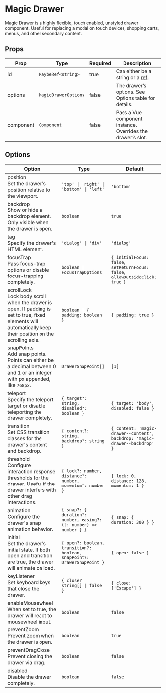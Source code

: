 # Magic Drawer

Magic Drawer is a highly flexible, touch enabled, unstyled drawer component. Useful for replacing a modal on touch devices, shopping carts, menus, and other secondary content.

<component-preview src="./demo/DefaultDemo.vue" />

## Props

| Prop      | Type                 | Required | Description                                                                                             |
| --------- | -------------------- | -------- | ------------------------------------------------------------------------------------------------------- |
| id        | `MaybeRef<string>`   | true     | Can either be a string or a [ref](https://vuejs.org/guide/essentials/reactivity-fundamentals.html#ref). |
| options   | `MagicDrawerOptions` | false    | The drawer’s options. See Options table for details.                                                    |
| component | `Component`          | false    | Pass a Vue component instance. Overrides the drawer’s slot.                                             |

## Options

| Option                                                                                                                                                           | Type                                                                    | Default                                                                    |
| ---------------------------------------------------------------------------------------------------------------------------------------------------------------- | ----------------------------------------------------------------------- | -------------------------------------------------------------------------- |
| position<br/>Set the drawer's position relative to the viewport.                                                                                                 | `'top' \| 'right' \| 'bottom' \| 'left'`                                | `'bottom'`                                                                 |
| backdrop<br/>Show or hide a backdrop element. Only visible when the drawer is open.                                                                              | `boolean`                                                               | `true`                                                                     |
| tag<br/>Specify the drawer's HTML element.                                                                                                                       | `'dialog' \| 'div'`                                                     | `'dialog'`                                                                 |
| focusTrap<br/>Pass focus-trap options or disable focus-trapping completely.                                                                                      | `boolean \| FocusTrapOptions`                                           | `{ initialFocus: false, setReturnFocus: false, allowOutsideClick: true }`  |
| scrollLock<br/>Lock body scroll when the drawer is open. If padding is set to true, fixed elements will automatically keep their position on the scrolling axis. | `boolean \| { padding: boolean }`                                       | `{ padding: true }`                                                        |
| snapPoints<br/>Add snap points. Points can either be a decimal between 0 and 1 or an integer with px appended, like `768px`.                                     | `DrawerSnapPoint[]`                                                     | `[1]`                                                                      |
| teleport<br/>Specify the teleport target or disable teleporting the drawer completely.                                                                           | `{ target?: string, disabled?: boolean }`                               | `{ target: 'body', disabled: false }`                                      |
| transition<br/>Set CSS transition classes for the drawer's content and backdrop.                                                                                 | `{ content?: string, backdrop?: string }`                               | `{ content: 'magic-drawer--content', backdrop: 'magic-drawer--backdrop' }` |
| threshold<br/>Configure interaction response thresholds for the drawer. Useful if the drawer interfers with other drag interactions.                             | `{ lock?: number, distance?: number, momentum?: number }`               | `{ lock: 0, distance: 128, momentum: 1 }`                                  |
| animation<br/>Configure the drawer's snap animation behavior.                                                                                                    | `{ snap?: { duration?: number, easing?: (t: number) => number } }`      | `{ snap: { duration: 300 } }`                                              |
| initial<br/>Set the drawer's initial state. If both open and transition are true, the drawer will animate on load.                                               | `{ open?: boolean, transition?: boolean, snapPoint?: DrawerSnapPoint }` | `{ open: false }`                                                          |
| keyListener<br/>Set keyboard keys that close the drawer.                                                                                                         | `{ close?: string[] \| false }`                                         | `{ close: ['Escape'] }`                                                    |
| enableMousewheel<br/>When set to true, the drawer will react to mousewheel input.                                                                                | `boolean`                                                               | `false`                                                                    |
| preventZoom<br/>Prevent zoom when the drawer is open.                                                                                                            | `boolean`                                                               | `true`                                                                     |
| preventDragClose<br/>Prevent closing the drawer via drag.                                                                                                        | `boolean`                                                               | `false`                                                                    |
| disabled<br/>Disable the drawer completely.                                                                                                                      | `boolean`                                                               | `false`                                                                    |
